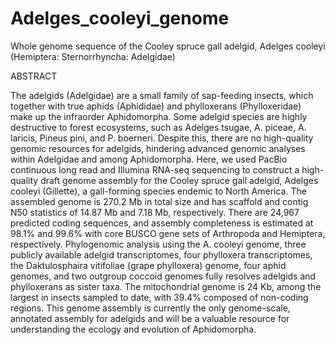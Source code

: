 # Adelges_cooleyi_genome

Whole genome sequence of the Cooley spruce gall adelgid, Adelges cooleyi (Hemiptera: Sternorrhyncha: Adelgidae)

ABSTRACT

The adelgids (Adelgidae) are a small family of sap-feeding insects, which together with true aphids (Aphididae) and phylloxerans (Phylloxeridae) make up the infraorder Aphidomorpha. Some adelgid species are highly destructive to forest ecosystems, such as Adelges tsugae, A. piceae, A. laricis, Pineus pini, and P. boerneri. Despite this, there are no high-quality genomic resources for adelgids, hindering advanced genomic analyses within Adelgidae and among Aphidomorpha. Here, we used PacBio continuous long read and Illumina RNA-seq sequencing to construct a high-quality draft genome assembly for the Cooley spruce gall adelgid, Adelges cooleyi (Gillette), a gall-forming species endemic to North America. The assembled genome is 270.2 Mb in total size and has scaffold and contig N50 statistics of 14.87 Mb and 7.18 Mb, respectively. There are 24,967 predicted coding sequences, and assembly completeness is estimated at 98.1% and 99.6% with core BUSCO gene sets of Arthropoda and Hemiptera, respectively. Phylogenomic analysis using the A. cooleyi genome, three publicly available adelgid transcriptomes, four phylloxera transcriptomes, the Daktulosphaira vitifoliae (grape phylloxera) genome, four aphid genomes, and two outgroup coccoid genomes fully resolves adelgids and phylloxerans as sister taxa. The mitochondrial genome is 24 Kb, among the largest in insects sampled to date, with 39.4% composed of non-coding regions. This genome assembly is currently the only genome-scale, annotated assembly for adelgids and will be a valuable resource for understanding the ecology and evolution of Aphidomorpha.
